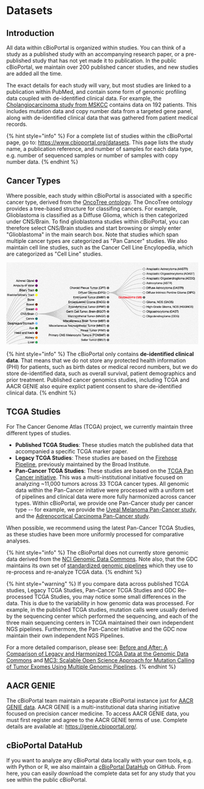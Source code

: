 # Datasets
 
## Introduction

All data within cBioPortal is organized within studies.  You can think of a study as a published study with an accompanying research paper, or a pre-published study that has not yet made it to publication.  In the public cBioPortal, we maintain over 200 published cancer studies, and new studies are added all the time.

The exact details for each study will vary, but most studies are linked to a publication within PubMed, and contain some form of genomic profiling data coupled with de-identified clinical data. For example, the [Cholangiocarcinoma study from MSKCC](https://www.cbioportal.org/study/summary?id=chol_msk_2018) contains data on 192 patients. This includes mutation data and copy number data from a targeted gene panel, along with de-identified clinical data that was gathered from patient medical records.

{% hint style="info" %}
For a complete list of studies within the cBioPortal page, go to:  https://www.cbioportal.org/datasets.  This page lists the study name, a publication reference, and number of samples for each data type, e.g. number of sequenced samples or number of samples with copy number data.
{% endhint %}

## Cancer Types

Where possible, each study within cBioPortal is associated with a specific cancer type, derived from the [OncoTree ontology](http://oncotree.mskcc.org/#/home).  The OncoTree ontology provides a tree-based structure for classifing cancers.  For example, Glioblastoma  is classified as a Diffuse Glioma, which is then categorized under CNS/Brain.  To find glioblastoma studies within cBioPortal, you can therefore select CNS/Brain studies and start browsing or simply enter "Glioblastoma" in the main search box.  Note that studies which span multiple cancer types are categorized as "Pan Cancer" studies.  We also maintain cell line studies, such as the Cancer Cell Line Encylopedia, which are categorized as "Cell Line" studies.

![OncoTree Example](img/oncotree.png)

{% hint style="info" %}
The cBioPortal only contains **de-identified clinical data**.  That means that we do not store any protected health information (PHI) for patients, such as birth dates or medical record numbers, but we do store de-identified data, such as overall survival, patient demographics and prior treatment.  Published cancer genomics studies, including TCGA and AACR GENIE also equire explict patient consent to share de-identified clinical data.
{% endhint %}

## TCGA Studies

For The Cancer Genome Atlas (TCGA) project, we currently maintain three different types of studies.

 * **Published TCGA Studies**:  These studies match the published data that accompanied a specific TCGA marker paper.
 * **Legacy TCGA Studies**:  These studies are based on the [Firehose Pipeline](https://gdac.broadinstitute.org/), previously maintained by the Broad Institute.
 * **Pan-Cancer TCGA Studies**:  These studies are based on the [TCGA Pan Cancer initiative](https://www.cell.com/pb-assets/consortium/pancanceratlas/pancani3/index.html).  This was a multi-institutional initiative focused on analyzing ~11,000 tumors across 33 TCGA cancer types.  All genomic data within the Pan-Cancer initative were processed with a uniform set of pipelines and clinical data were more fully harmonized across cancer types.  Within cBioPortal, we provide one Pan-Cancer study per cancer type -- for example, we provide the [Uveal Melanoma Pan-Cancer study](https://www.cbioportal.org/study/summary?id=uvm_tcga_pan_can_atlas_2018), and the [Adrenocortical Carcinoma Pan-Cancer study](https://www.cbioportal.org/study/summary?id=acc_tcga_pan_can_atlas_2018).

When possible, we recommend using the latest Pan-Cancer TCGA Studies, as these studies have been more uniformly processed for comparative analyses.

{% hint style="info" %}
The cBioPortal does not currently store genomic data derived from the [NCI Genomic Data Commons](https://gdc.cancer.gov/).  Note also, that the GDC maintains its own set of [standardized genomic pipelines](https://gdc.cancer.gov/about-data) which they use to re-process and re-analyze TCGA data.
{% endhint %}

{% hint style="warning" %}
If you compare data across published TCGA studies, Legacy TCGA Studies, Pan-Cancer TCGA Studies and GDC Re-processed TCGA Studies, you may notice some small differences in the data.  This is due to the variability in how genomic data was processed.  For example, in the published TCGA studies, mutation calls were usually derived by the sequencing center which performed the sequencing, and each of the three main sequencing centers in TCGA maintained their own independent NGS pipelines.  Furthermore, the Pan-Cancer Initiative and the GDC now maintain their own independent NGS Pipelines.

For a more detailed comparison, please see:  [Before and After: A Comparison of Legacy and Harmonized TCGA Data at the Genomic Data Commons](https://www.ncbi.nlm.nih.gov/pubmed/31344359) and [MC3:  Scalable Open Science Approach for Mutation Calling of Tumor Exomes Using Multiple Genomic Pipelines](https://www.ncbi.nlm.nih.gov/pmc/articles/PMC6075717/).
{% endhint %}

## AACR GENIE

The cBioPortal team maintain a separate cBioPortal instance just for [AACR GENIE data](https://www.aacr.org/professionals/research/aacr-project-genie/).  AACR GENIE is a multi-institutional data sharing initiative focused on precision cancer medicine.  To access AACR GENIE data, you must first register and agree to the AACR GENIE terms of use.  Complete details are available at:  https://genie.cbioportal.org/.

## cBioPortal DataHub

If you want to analyze any cBioPortal data locally with your own tools, e.g. with Python or R, we also maintain a [cBioPortal DataHub](https://github.com/cBioPortal/datahub) on GitHub.  From here, you can easily download the complete data set for any study that you see within the public cBioPortal.